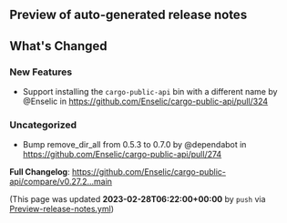 ## Preview of auto-generated release notes
<!-- Release notes generated using configuration in .github/release.yml at main -->

## What's Changed
### New Features
* Support installing the `cargo-public-api` bin with a different name by @Enselic in https://github.com/Enselic/cargo-public-api/pull/324
### Uncategorized
* Bump remove_dir_all from 0.5.3 to 0.7.0 by @dependabot in https://github.com/Enselic/cargo-public-api/pull/274


**Full Changelog**: https://github.com/Enselic/cargo-public-api/compare/v0.27.2...main


(This page was updated **2023-02-28T06:22:00+00:00** by `push` via [Preview-release-notes.yml](https://github.com/Enselic/cargo-public-api/actions/runs/4290163226))
